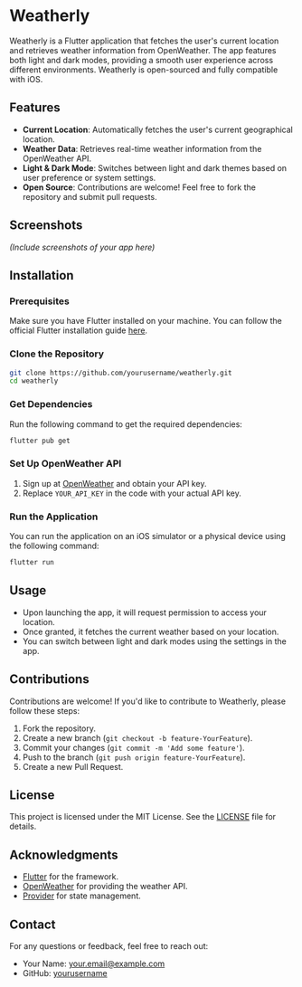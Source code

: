 # Weatherly

Weatherly is a Flutter application that fetches the user's current location and retrieves weather information from OpenWeather. The app features both light and dark modes, providing a smooth user experience across different environments. Weatherly is open-sourced and fully compatible with iOS.

## Features

- **Current Location**: Automatically fetches the user's current geographical location.
- **Weather Data**: Retrieves real-time weather information from the OpenWeather API.
- **Light & Dark Mode**: Switches between light and dark themes based on user preference or system settings.
- **Open Source**: Contributions are welcome! Feel free to fork the repository and submit pull requests.

## Screenshots

_(Include screenshots of your app here)_

## Installation

### Prerequisites

Make sure you have Flutter installed on your machine. You can follow the official Flutter installation guide [here](https://flutter.dev/docs/get-started/install).

### Clone the Repository

```bash
git clone https://github.com/yourusername/weatherly.git
cd weatherly
```

### Get Dependencies

Run the following command to get the required dependencies:

```bash
flutter pub get
```

### Set Up OpenWeather API

1. Sign up at [OpenWeather](https://openweathermap.org/) and obtain your API key.
2. Replace `YOUR_API_KEY` in the code with your actual API key.

### Run the Application

You can run the application on an iOS simulator or a physical device using the following command:

```bash
flutter run
```

## Usage

- Upon launching the app, it will request permission to access your location.
- Once granted, it fetches the current weather based on your location.
- You can switch between light and dark modes using the settings in the app.

## Contributions

Contributions are welcome! If you'd like to contribute to Weatherly, please follow these steps:

1. Fork the repository.
2. Create a new branch (`git checkout -b feature-YourFeature`).
3. Commit your changes (`git commit -m 'Add some feature'`).
4. Push to the branch (`git push origin feature-YourFeature`).
5. Create a new Pull Request.

## License

This project is licensed under the MIT License. See the [LICENSE](LICENSE) file for details.

## Acknowledgments

- [Flutter](https://flutter.dev/) for the framework.
- [OpenWeather](https://openweathermap.org/) for providing the weather API.
- [Provider](https://pub.dev/packages/provider) for state management.

## Contact

For any questions or feedback, feel free to reach out:

- Your Name: [your.email@example.com](mailto:your.email@example.com)
- GitHub: [yourusername](https://github.com/yourusername)
